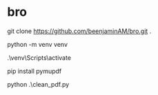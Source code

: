 # bro

git clone https://github.com/beenjaminAM/bro.git .

python -m venv venv

.\venv\Scripts\activate

pip install pymupdf

python .\clean_pdf.py